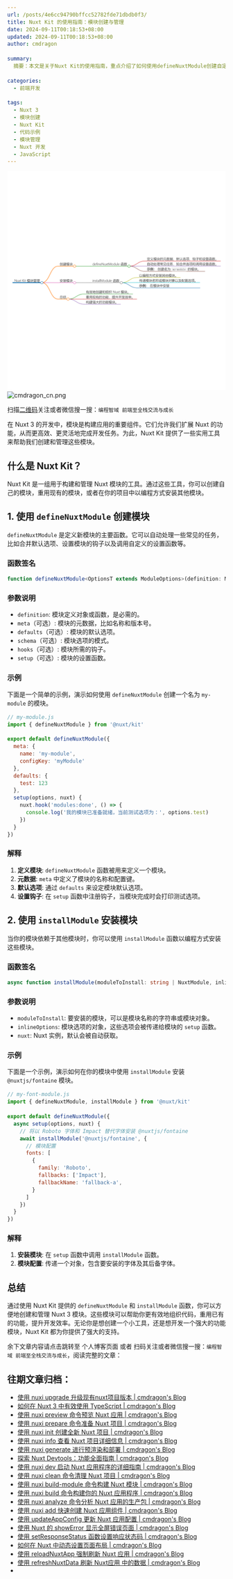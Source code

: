 ```yaml
---
url: /posts/4e6cc94790bffcc52782fde71dbdb0f3/
title: Nuxt Kit 的使用指南：模块创建与管理
date: 2024-09-11T00:18:53+08:00
updated: 2024-09-11T00:18:53+08:00
author: cmdragon

summary:
  摘要：本文是关于Nuxt Kit的使用指南，重点介绍了如何使用defineNuxtModule创建自定义模块及installModule函数以编程方式安装模块，以增强Nuxt 3应用的功能性、可维护性和开发效率。通过具体示例和函数说明，展示了这两个工具的应用方法，助力开发者更好地管理和扩展Nuxt项目。

categories:
  - 前端开发

tags:
  - Nuxt 3
  - 模块创建
  - Nuxt Kit
  - 代码示例
  - 模块管理
  - Nuxt 开发
  - JavaScript
---
```


<img src="/images/2024_09_11 13_31_39.png" title="2024_09_11 13_31_39.png" alt="2024_09_11 13_31_39.png"/>

<img src="https://api2.cmdragon.cn/upload/cmder/20250304_012821924.jpg" title="cmdragon_cn.png" alt="cmdragon_cn.png"/>


扫描[二维码](https://api2.cmdragon.cn/upload/cmder/20250304_012821924.jpg)关注或者微信搜一搜：`编程智域 前端至全栈交流与成长`



在 Nuxt 3 的开发中，模块是构建应用的重要组件。它们允许我们扩展 Nuxt 的功能，从而更高效、更灵活地完成开发任务。为此，Nuxt Kit 提供了一些实用工具来帮助我们创建和管理这些模块。

## 什么是 Nuxt Kit？

Nuxt Kit 是一组用于构建和管理 Nuxt 模块的工具。通过这些工具，你可以创建自己的模块，重用现有的模块，或者在你的项目中以编程方式安装其他模块。

## 1. 使用 `defineNuxtModule` 创建模块

`defineNuxtModule` 是定义新模块的主要函数。它可以自动处理一些常见的任务，比如合并默认选项、设置模块的钩子以及调用自定义的设置函数等。

### 函数签名

```typescript
function defineNuxtModule<OptionsT extends ModuleOptions>(definition: ModuleDefinition<OptionsT> | NuxtModule<OptionsT>): NuxtModule<OptionsT>
```

### 参数说明

- `definition`: 模块定义对象或函数，是必需的。
- `meta`（可选）: 模块的元数据，比如名称和版本号。
- `defaults`（可选）: 模块的默认选项。
- `schema`（可选）: 模块选项的模式。
- `hooks`（可选）: 模块所需的钩子。
- `setup`（可选）: 模块的设置函数。

### 示例

下面是一个简单的示例，演示如何使用 `defineNuxtModule` 创建一个名为 `my-module` 的模块。

```javascript
// my-module.js
import { defineNuxtModule } from '@nuxt/kit'

export default defineNuxtModule({
  meta: {
    name: 'my-module',
    configKey: 'myModule'
  },
  defaults: {
    test: 123
  },
  setup(options, nuxt) {
    nuxt.hook('modules:done', () => {
      console.log('我的模块已准备就绪，当前测试选项为：', options.test)
    })    
  }
})
```

### 解释

1. **定义模块**: `defineNuxtModule` 函数被用来定义一个模块。
2. **元数据**: `meta` 中定义了模块的名称和配置键。
3. **默认选项**: 通过 `defaults` 来设定模块默认选项。
4. **设置钩子**: 在 `setup` 函数中注册钩子，当模块完成时会打印测试选项。

## 2. 使用 `installModule` 安装模块

当你的模块依赖于其他模块时，你可以使用 `installModule` 函数以编程方式安装这些模块。

### 函数签名

```typescript
async function installModule(moduleToInstall: string | NuxtModule, inlineOptions?: any, nuxt?: Nuxt)
```

### 参数说明

- `moduleToInstall`: 要安装的模块，可以是模块名称的字符串或模块对象。
- `inlineOptions`: 模块选项的对象，这些选项会被传递给模块的 `setup` 函数。
- `nuxt`: Nuxt 实例，默认会被自动获取。

### 示例

下面是一个示例，演示如何在你的模块中使用 `installModule` 安装 `@nuxtjs/fontaine` 模块。

```javascript
// my-font-module.js
import { defineNuxtModule, installModule } from '@nuxt/kit'

export default defineNuxtModule({
  async setup(options, nuxt) {
    // 将以 Roboto 字体和 Impact 替代字体安装 @nuxtjs/fontaine
    await installModule('@nuxtjs/fontaine', {
      // 模块配置
      fonts: [
        {
          family: 'Roboto',
          fallbacks: ['Impact'],
          fallbackName: 'fallback-a',
        }
      ]
    })
  }
})
```

### 解释

1. **安装模块**: 在 `setup` 函数中调用 `installModule` 函数。
2. **模块配置**: 传递一个对象，包含要安装的字体及其后备字体。

## 总结

通过使用 Nuxt Kit 提供的 `defineNuxtModule` 和 `installModule` 函数，你可以方便地创建和管理 Nuxt 3 模块。这些模块可以帮助你更有效地组织代码，重用已有的功能，提升开发效率。无论你是想创建一个小工具，还是想开发一个强大的功能模块，Nuxt Kit 都为你提供了强大的支持。

余下文章内容请点击跳转至 个人博客页面 或者 扫码关注或者微信搜一搜：`编程智域 前端至全栈交流与成长`，阅读完整的文章：


## 往期文章归档：

- [使用 nuxi upgrade 升级现有nuxt项目版本 | cmdragon's Blog](https://blog.cmdragon.cn/posts/0e0c114dbed4df069069c50bc4b57510/)
- [如何在 Nuxt 3 中有效使用 TypeScript | cmdragon's Blog](https://blog.cmdragon.cn/posts/3121b9f162f334cf3f36524ef4a0a21c/)
- [使用 nuxi preview 命令预览 Nuxt 应用 | cmdragon's Blog](https://blog.cmdragon.cn/posts/5b05eb48f0dc0e960be86be0f59de2fa/)
- [使用 nuxi prepare 命令准备 Nuxt 项目 | cmdragon's Blog](https://blog.cmdragon.cn/posts/f00fdc02feaaf3525efceaf3e2dc5814/)
- [使用 nuxi init 创建全新 Nuxt 项目 | cmdragon's Blog](https://blog.cmdragon.cn/posts/e215ae9d731aea9f7b5d6aef7aa1a4db/)
- [使用 nuxi info 查看 Nuxt 项目详细信息 | cmdragon's Blog](https://blog.cmdragon.cn/posts/f7aeb6ad9c1c9cf3980419a88a66b082/)
- [使用 nuxi generate 进行预渲染和部署 | cmdragon's Blog](https://blog.cmdragon.cn/posts/82f081b254205e6c18a5d415f97f2519/)
- [探索 Nuxt Devtools：功能全面指南 | cmdragon's Blog](https://blog.cmdragon.cn/posts/ba266042f1b1b5d48140c44161ea0421/)
- [使用 nuxi dev 启动 Nuxt 应用程序的详细指南 | cmdragon's Blog](https://blog.cmdragon.cn/posts/ffaecaca091c2823b255244bbf0e4e6e/)
- [使用 nuxi clean 命令清理 Nuxt 项目 | cmdragon's Blog](https://blog.cmdragon.cn/posts/4382efd355d49a6c8c6ca9f96c90fe8d/)
- [使用 nuxi build-module 命令构建 Nuxt 模块 | cmdragon's Blog](https://blog.cmdragon.cn/posts/7a131f2e511146460683c0b6d2c4e911/)
- [使用 nuxi build 命令构建你的 Nuxt 应用程序 | cmdragon's Blog](https://blog.cmdragon.cn/posts/bc2bfb4e25c5fe348c22bcd59db71579/)
- [使用 nuxi analyze 命令分析 Nuxt 应用的生产包 | cmdragon's Blog](https://blog.cmdragon.cn/posts/2e9061a0c24ee58d41b70de7b45040d5/)
- [使用 nuxi add 快速创建 Nuxt 应用组件 | cmdragon's Blog](https://blog.cmdragon.cn/posts/917849288e8e1cc200cdd37a60e48387/)
- [使用 updateAppConfig 更新 Nuxt 应用配置 | cmdragon's Blog](https://blog.cmdragon.cn/posts/870198cdff2bbd91a5af2182da7662a8/)
- [使用 Nuxt 的 showError 显示全屏错误页面 | cmdragon's Blog](https://blog.cmdragon.cn/posts/54debfbfcb8e75989b8e0efe82573a86/)
- [使用 setResponseStatus 函数设置响应状态码 | cmdragon's Blog](https://blog.cmdragon.cn/posts/302e9ee7406d6304cf38978e07b4480c/)
- [如何在 Nuxt 中动态设置页面布局 | cmdragon's Blog](https://blog.cmdragon.cn/posts/4c7fb169913298de59cbe19fcbaac8d3/)
- [使用 reloadNuxtApp 强制刷新 Nuxt 应用 | cmdragon's Blog](https://blog.cmdragon.cn/posts/f47b024ff8b1e13c71741951067ae579/)
- [使用 refreshNuxtData 刷新 Nuxt应用 中的数据 | cmdragon's Blog](https://blog.cmdragon.cn/posts/1d66580f8a7e8510b9f9af6272aecc2e/)
-

